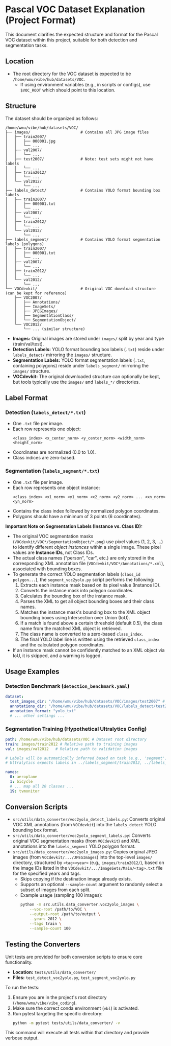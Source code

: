 # Pascal VOC Dataset Explanation (Project Format)

This document clarifies the expected structure and format for the Pascal VOC dataset within this project, suitable for both detection and segmentation tasks.

## Location

- The root directory for the VOC dataset is expected to be `/home/wmu/vibe/hub/datasets/VOC`.
  - If using environment variables (e.g., in scripts or configs), use `$VOC_ROOT` which should point to this location.

## Structure

The dataset should be organized as follows:

```
/home/wmu/vibe/hub/datasets/VOC/
├── images/                      # Contains all JPG image files
│   ├── train2007/
│   │   ├── 000001.jpg
│   │   └── ...
│   ├── val2007/
│   │   └── ...
│   ├── test2007/                # Note: test sets might not have labels
│   │   └── ...
│   ├── train2012/
│   │   └── ...
│   └── val2012/
│       └── ...
├── labels_detect/               # Contains YOLO format bounding box labels
│   ├── train2007/
│   │   ├── 000001.txt
│   │   └── ...
│   ├── val2007/
│   │   └── ...
│   ├── train2012/
│   │   └── ...
│   └── val2012/
│       └── ...
├── labels_segment/              # Contains YOLO format segmentation labels (polygons)
│   ├── train2007/
│   │   ├── 000001.txt
│   │   └── ...
│   ├── val2007/
│   │   └── ...
│   ├── train2012/
│   │   └── ...
│   └── val2012/
│       └── ...
└── VOCdevkit/                   # Original VOC download structure (can be kept for reference)
    ├── VOC2007/
    │   ├── Annotations/
    │   ├── ImageSets/
    │   ├── JPEGImages/
    │   ├── SegmentationClass/
    │   └── SegmentationObject/
    └── VOC2012/
        └── ... (similar structure)
```

- **Images:** Original images are stored under `images/` split by year and type (train/val/test).
- **Detection Labels:** YOLO format bounding box labels (`.txt`) reside under `labels_detect/` mirroring the `images/` structure.
- **Segmentation Labels:** YOLO format segmentation labels (`.txt`, containing polygons) reside under `labels_segment/` mirroring the `images/` structure.
- **VOCdevkit:** The original downloaded structure can optionally be kept, but tools typically use the `images/` and `labels_*/` directories.

## Label Format

### Detection (`labels_detect/*.txt`)
- One `.txt` file per image.
- Each row represents one object:
  ```
  <class_index> <x_center_norm> <y_center_norm> <width_norm> <height_norm>
  ```
- Coordinates are normalized (0.0 to 1.0).
- Class indices are zero-based.

### Segmentation (`labels_segment/*.txt`)
- One `.txt` file per image.
- Each row represents one object instance:
  ```
  <class_index> <x1_norm> <y1_norm> <x2_norm> <y2_norm> ... <xn_norm> <yn_norm>
  ```
- Contains the class index followed by normalized polygon coordinates.
- Polygons should have a minimum of 3 points (6 coordinates).

**Important Note on Segmentation Labels (Instance vs. Class ID):**

- The original VOC segmentation masks (`VOCdevkit/VOC*/SegmentationObject/*.png`) use pixel values (1, 2, 3, ...) to identify different *object instances* within a single image. These pixel values are **Instance IDs**, not Class IDs.
- The actual class names ("person", "car", etc.) are only stored in the corresponding XML annotation file (`VOCdevkit/VOC*/Annotations/*.xml`), associated with bounding boxes.
- To generate the correct YOLO segmentation labels (`class_id polygon...`), the `segment_voc2yolo.py` script performs the following:
    1. Extracts each instance mask based on its pixel value (Instance ID).
    2. Converts the instance mask into polygon coordinates.
    3. Calculates the bounding box of the instance mask.
    4. Parses the XML to get all object bounding boxes and their class names.
    5. Matches the instance mask's bounding box to the XML object bounding boxes using Intersection over Union (IoU).
    6. If a match is found above a certain threshold (default 0.5), the class name from the matched XML object is retrieved.
    7. The class name is converted to a zero-based `class_index`.
    8. The final YOLO label line is written using the retrieved `class_index` and the calculated polygon coordinates.
- If an instance mask cannot be confidently matched to an XML object via IoU, it is skipped, and a warning is logged.

## Usage Examples

### Detection Benchmark (`detection_benchmark.yaml`)
```yaml
dataset:
  test_images_dir: "/home/wmu/vibe/hub/datasets/VOC/images/test2007" # Or path via $VOC_ROOT
  annotations_dir: "/home/wmu/vibe/hub/datasets/VOC/labels_detect/test2007" # Or path via $VOC_ROOT
  annotation_format: "yolo_txt"
  # ... other settings ...
```

### Segmentation Training (Hypothetical Ultralytics Config)
```yaml
path: /home/wmu/vibe/hub/datasets/VOC # Dataset root directory
train: images/train2012 # Relative path to training images
val: images/val2012   # Relative path to validation images

# Labels will be automatically inferred based on task (e.g., 'segment')
# Ultralytics expects labels in ../labels_segment/train2012, ../labels_segment/val2012

names:
  0: aeroplane
  1: bicycle
  # ... map all 20 classes ...
  19: tvmonitor
```

## Conversion Scripts

- `src/utils/data_converter/voc2yolo_detect_labels.py`: Converts original VOC XML annotations (from `VOCdevkit`) into the `labels_detect` YOLO bounding box format.
- `src/utils/data_converter/voc2yolo_segment_labels.py`: Converts original VOC segmentation masks (from `VOCdevkit`) and XML annotations into the `labels_segment` YOLO polygon format.
- `src/utils/data_converter/voc2yolo_images.py`: Copies original JPEG images (from `VOCdevkit/.../JPEGImages`) into the top-level `images/` directory, structured by `<tag><year>` (e.g., `images/train2012/`), based on the image IDs listed in the `VOCdevkit/.../ImageSets/Main/<tag>.txt` file for the specified years and tags.
    - Skips copying if the destination image already exists.
    - Supports an optional `--sample-count` argument to randomly select a subset of images from each split.
    - Example usage (sampling 100 images):
      ```bash
      python -m src.utils.data_converter.voc2yolo_images \
          --voc-root /path/to/VOC \
          --output-root /path/to/output \
          --years 2012 \
          --tags train \
          --sample-count 100
      ```

## Testing the Converters

Unit tests are provided for both conversion scripts to ensure core functionality.

- **Location:** `tests/utils/data_converter/`
- **Files:** `test_detect_voc2yolo.py`, `test_segment_voc2yolo.py`

To run the tests:
1. Ensure you are in the project's root directory (`/home/wmu/vibe/vibe_coding`).
2. Make sure the correct conda environment (`vbl`) is activated.
3. Run pytest targeting the specific directory:
   ```bash
   python -m pytest tests/utils/data_converter/ -v
   ```
This command will execute all tests within that directory and provide verbose output.